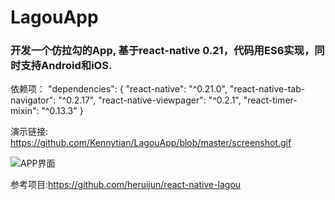 # LagouApp

### 开发一个仿拉勾的App, 基于react-native 0.21，代码用ES6实现，同时支持Android和iOS.

依赖项：
"dependencies": {
    "react-native": "^0.21.0",
    "react-native-tab-navigator": "^0.2.17",
    "react-native-viewpager": "^0.2.1",
    "react-timer-mixin": "^0.13.3"
}

演示链接:
https://github.com/Kennytian/LagouApp/blob/master/screenshot.gif

![APP界面](https://raw.githubusercontent.com/Kennytian/LagouApp/master/screenshot.gif)

参考项目:https://github.com/heruijun/react-native-lagou
